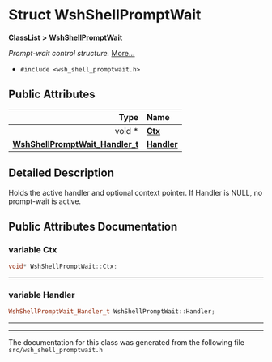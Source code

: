 

# Struct WshShellPromptWait



[**ClassList**](annotated.md) **>** [**WshShellPromptWait**](structWshShellPromptWait.md)



_Prompt-wait control structure._ [More...](#detailed-description)

* `#include <wsh_shell_promptwait.h>`





















## Public Attributes

| Type | Name |
| ---: | :--- |
|  void \* | [**Ctx**](#variable-ctx)  <br> |
|  [**WshShellPromptWait\_Handler\_t**](wsh__shell__promptwait_8h.md#typedef-wshshellpromptwait_handler_t) | [**Handler**](#variable-handler)  <br> |












































## Detailed Description


Holds the active handler and optional context pointer. If Handler is NULL, no prompt-wait is active. 


    
## Public Attributes Documentation




### variable Ctx 

```C++
void* WshShellPromptWait::Ctx;
```




<hr>



### variable Handler 

```C++
WshShellPromptWait_Handler_t WshShellPromptWait::Handler;
```




<hr>

------------------------------
The documentation for this class was generated from the following file `src/wsh_shell_promptwait.h`


